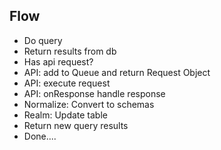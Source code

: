 ## Flow
- Do query
- Return results from db
- Has api request?
- API: add to Queue and return Request Object
- API: execute request
- API: onResponse handle response
- Normalize: Convert to schemas
- Realm: Update table
- Return new query results
- Done....
